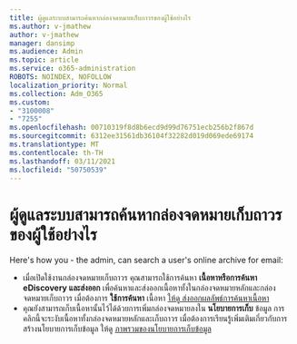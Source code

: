 ```yaml
---
title: ผู้ดูแลระบบสามารถค้นหากล่องจดหมายเก็บถาวรของผู้ใช้อย่างไร
ms.author: v-jmathew
author: v-jmathew
manager: dansimp
ms.audience: Admin
ms.topic: article
ms.service: o365-administration
ROBOTS: NOINDEX, NOFOLLOW
localization_priority: Normal
ms.collection: Adm_O365
ms.custom:
- "3100008"
- "7255"
ms.openlocfilehash: 00710319f8d8b6ecd9d99d76751ecb256b2f867d
ms.sourcegitcommit: 6312ee31561db36104f32282d019d069ede69174
ms.translationtype: MT
ms.contentlocale: th-TH
ms.lasthandoff: 03/11/2021
ms.locfileid: "50750539"
---
```

# <a name="how-admins-can-search-a-users-archive-mailbox"></a>ผู้ดูแลระบบสามารถค้นหากล่องจดหมายเก็บถาวรของผู้ใช้อย่างไร

Here's how you - the admin, can search a user's online archive for email:

* เมื่อเปิดใช้งานกล่องจดหมายเก็บถาวร คุณสามารถใช้การค้นหา **เนื้อหาหรือการค้นหา** **eDiscovery และส่งออก** เพื่อค้นหาและส่งออกเนื้อหาทั้งในกล่องจดหมายหลักและกล่องจดหมายเก็บถาวร เมื่อต้องการ **ใช้การค้นหา** เนื้อหา [ให้ดู ส่งออกผลลัพธ์การค้นหาเนื้อหา](https://docs.microsoft.com/office365/securitycompliance/export-search-results)
* คุณยังสามารถเก็บเนื้อหานั้นไว้ได้ด้วยการเพิ่มกล่องจดหมายลงใน **นโยบายการเก็บ** ข้อมูล การคลิกนี้จะระงับเนื้อหาทั้งกล่องจดหมายหลักและเก็บถาวร เมื่อต้องการเรียนรู้เพิ่มเติมเกี่ยวกับการสร้างนโยบายการเก็บข้อมูล ให้ดู [ภาพรวมของนโยบายการเก็บข้อมูล](https://docs.microsoft.com/office365/securitycompliance/retention-policies)
